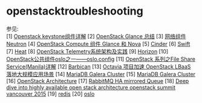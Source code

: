 # openstacktroubleshooting

参见:<br>
[1] [Openstack keystone组件详解](https://www.cnblogs.com/charles1ee/p/6293387.html)
[2] [OpenStack Glance 总结](https://blog.csdn.net/dylloveyou/article/details/80530838)
[3] [网络组件 Neutron](https://www.ibm.com/developerworks/cn/cloud/library/cl-openstack-neutron/index.html)
[4] [OpenStack Compute 组件 Glance 和 Nova](https://www.ibm.com/developerworks/cn/cloud/library/cl-openstack-nova-glance/)
[5] [Cinder](https://wiki.openstack.org/wiki/Cinder)
[6] [Swift](https://www.ibm.com/developerworks/cn/cloud/library/1310_zhanghua_openstackswift/)
[7] [Heat](https://www.ibm.com/developerworks/cn/cloud/library/1511_zoupx_openstackheat/index.html)
[8] [OpenStack Telemetry系统架构及实践](https://www.cnblogs.com/ltxdzh/p/11400309.html)
[9] [Horizon](https://www.linuxidc.com/Linux/2013-08/88186.htm)
[10] [OpenStack公共组件oslo之一——oslo.config](https://blog.csdn.net/Bill_Xiang_/article/details/78392616)
[11] [OpenStack 系列之File Share Service(Manila)详解](https://blog.51cto.com/devingeng/1745955)
[12] [Barbican](https://docs.openstack.org/barbican/latest/)
[13] [Octavia 项目加速 OpenStack LBaaS 落地大规模应用场景](https://blog.csdn.net/jmilk/article/details/81279795)
[14] [MariaDB Galera Cluster](https://www.cnblogs.com/hukey/p/8047125.html)
[15] [MariaDB Galera Cluster](https://mariadb.com/kb/en/library/what-is-mariadb-galera-cluster/)
[16] [OpenStack Architecture](https://docs.openstack.org/install-guide/get-started-logical-architecture.html)
[17] [RabbitMQ HA mirrored Queue](https://www.rabbitmq.com/ha.html)
[18] [Deep dive into highly available open stack architecture openstack summit vancouver 2015](https://www.slideshare.net/arthurberezin/deep-dive-into-highly-available-open-stack-architecture-openstack-summit-vancouver-2015/22)
[19] [redis](https://www.digitalocean.com/community/tutorials/how-to-back-up-and-restore-your-redis-data-on-ubuntu-14-04)
[20] [oslo](https://blog.csdn.net/bill_xiang_/category_6444961.html)
